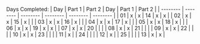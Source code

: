 Days Completed:
|   Day    |  Part 1  |  Part 2  |   Day    |  Part 1  |  Part 2  |
| -------- | -------- | -------- | -------- | -------- | -------- |
|   01     |    x     |    x     |   14     |    x     |    x     |
|   02     |    x     |    x     |   15     |    x     |          |
|   03     |    x     |    x     |   16     |    x     |          |
|   04     |    x     |    x     |   17     |    x     |          |
|   05     |    x     |    x     |   18     |    x     |          |
|   06     |    x     |    x     |   19     |    x     |    x     |
|   07     |    x     |    x     |   20     |          |          |
|   08     |    x     |    x     |   21     |          |          |
|   09     |    x     |    x     |   22     |          |          |
|   10     |    x     |    x     |   23     |          |          |
|   11     |    x     |          |   24     |          |          |
|   12     |    x     |          |   25     |          |          |
|   13     |    x     |    x     |
